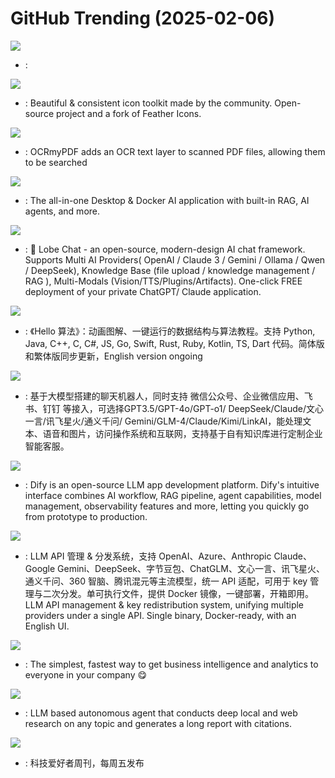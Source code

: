 # GitHub Trending (2025-02-06)

![](https://img.shields.io/badge/Python-New%20321-green?style=flat-square&logo=appveyor)
- [](https://github.comundefined): 

![](https://img.shields.io/badge/JavaScript-New%20605-green?style=flat-square&logo=appveyor)
- [](https://github.comundefined): Beautiful & consistent icon toolkit made by the community. Open-source project and a fork of Feather Icons.

![](https://img.shields.io/badge/Python-New%20699-green?style=flat-square&logo=appveyor)
- [](https://github.comundefined): OCRmyPDF adds an OCR text layer to scanned PDF files, allowing them to be searched

![](https://img.shields.io/badge/JavaScript-New%20431-green?style=flat-square&logo=appveyor)
- [](https://github.comundefined): The all-in-one Desktop & Docker AI application with built-in RAG, AI agents, and more.

![](https://img.shields.io/badge/TypeScript-New%20396-green?style=flat-square&logo=appveyor)
- [](https://github.comundefined): 🤯 Lobe Chat - an open-source, modern-design AI chat framework. Supports Multi AI Providers( OpenAI / Claude 3 / Gemini / Ollama / Qwen / DeepSeek), Knowledge Base (file upload / knowledge management / RAG ), Multi-Modals (Vision/TTS/Plugins/Artifacts). One-click FREE deployment of your private ChatGPT/ Claude application.

![](https://img.shields.io/badge/Java-New%2069-green?style=flat-square&logo=appveyor)
- [](https://github.comundefined): 《Hello 算法》：动画图解、一键运行的数据结构与算法教程。支持 Python, Java, C++, C, C#, JS, Go, Swift, Rust, Ruby, Kotlin, TS, Dart 代码。简体版和繁体版同步更新，English version ongoing

![](https://img.shields.io/badge/Python-New%20138-green?style=flat-square&logo=appveyor)
- [](https://github.comundefined): 基于大模型搭建的聊天机器人，同时支持 微信公众号、企业微信应用、飞书、钉钉 等接入，可选择GPT3.5/GPT-4o/GPT-o1/ DeepSeek/Claude/文心一言/讯飞星火/通义千问/ Gemini/GLM-4/Claude/Kimi/LinkAI，能处理文本、语音和图片，访问操作系统和互联网，支持基于自有知识库进行定制企业智能客服。

![](https://img.shields.io/badge/TypeScript-New%20412-green?style=flat-square&logo=appveyor)
- [](https://github.comundefined): Dify is an open-source LLM app development platform. Dify's intuitive interface combines AI workflow, RAG pipeline, agent capabilities, model management, observability features and more, letting you quickly go from prototype to production.

![](https://img.shields.io/badge/JavaScript-New%2080-green?style=flat-square&logo=appveyor)
- [](https://github.comundefined): LLM API 管理 & 分发系统，支持 OpenAI、Azure、Anthropic Claude、Google Gemini、DeepSeek、字节豆包、ChatGLM、文心一言、讯飞星火、通义千问、360 智脑、腾讯混元等主流模型，统一 API 适配，可用于 key 管理与二次分发。单可执行文件，提供 Docker 镜像，一键部署，开箱即用。LLM API management & key redistribution system, unifying multiple providers under a single API. Single binary, Docker-ready, with an English UI.

![](https://img.shields.io/badge/Clojure-New%20162-green?style=flat-square&logo=appveyor)
- [](https://github.comundefined): The simplest, fastest way to get business intelligence and analytics to everyone in your company 😋

![](https://img.shields.io/badge/Python-New%20499-green?style=flat-square&logo=appveyor)
- [](https://github.comundefined): LLM based autonomous agent that conducts deep local and web research on any topic and generates a long report with citations.

![](https://img.shields.io/badge/none-New%2035-green?style=flat-square&logo=appveyor)
- [](https://github.comundefined): 科技爱好者周刊，每周五发布

